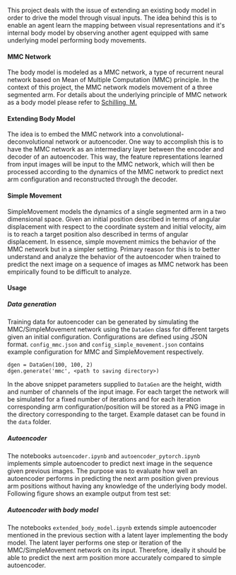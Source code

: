 This project deals with the issue of extending an existing body model in order to drive the model through visual
inputs. The idea behind this is to enable an agent learn the mapping between visual representations and it's internal 
body model by observing another agent equipped with same underlying model performing body movements.

#### MMC Network
The body model is modeled as a MMC network, a type of recurrent neural network based on Mean of Multiple Computation (MMC)
principle. In the context of this project, the MMC network models movement of a three segmented arm. For details
about the underlying principle of MMC network as a body model please refer to
[Schilling, M.](https://link.springer.com/article/10.1007/s10514-011-9226-3)

#### Extending Body Model
The idea is to embed the MMC network into a convolutional-deconvolutional network or autoencoder. One way to accomplish 
this is to have the MMC network as an intermediary layer between the encoder and decoder of an autoencoder. This way,
the feature representations learned from input images will be input to the MMC network, which will then be processed
according to the dynamics of the MMC network to predict next arm configuration and reconstructed through the decoder.

#### Simple Movement
SimpleMovement models the dynamics of a single segmented arm in a two dimensional space. Given an initial position described 
in terms of angular displacement with respect to the coordinate system and initial velocity, aim is to reach a target
position also described in terms of angular displacement. In essence, simple movement mimics the behavior of the MMC
network but in a simpler setting. Primary reason for this is to better understand and analyze the behavior of the
autoencoder when trained to predict the next image on a sequence of images as MMC network has been empirically found to
be difficult to analyze.

#### Usage
##### Data generation
Training data for autoencoder can be generated by simulating the MMC/SimpleMovement network using the `DataGen` class for different targets given an initial configuration. Configurations are defined using JSON format. `config_mmc.json` and `config_simple_movement.json` contains example configuration for MMC and SimpleMovement respectively.
```
dgen = DataGen(100, 100, 2)
dgen.generate('mmc', <path to saving directory>)
```
In the above snippet parameters supplied to `DataGen` are the height, width and number of channels of the input image. For each target the network will be simulated for a fixed number of iterations and for each iteration corresponding arm configuration/position will be stored as a PNG image in the directory corresponding to the target. Example dataset can be found in the `data` folder.

##### Autoencoder 
The notebooks `autoencoder.ipynb` and `autoencoder_pytorch.ipynb` implements simple autoencoder to predict next image in the sequence given previous images. The purpose was to evaluate how well an autoencoder performs in predicting the next arm position given previous arm positions without having any knowledge of the underlying body model. Following figure shows an example output from test set:


##### Autoencoder with body model
The notebooks `extended_body_model.ipynb` extends simple autoencoder mentioned in the previous section with a latent layer implementing the body model. The latent layer performs one step or iteration of the MMC/SimpleMovement network on its input. Therefore, ideally it should be able to predict the next arm position more accurately compared to simple autoencoder.